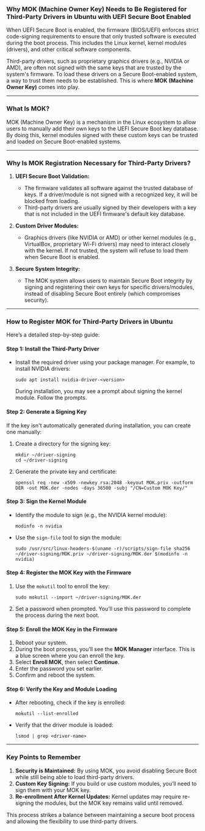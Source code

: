### Why MOK (Machine Owner Key) Needs to Be Registered for Third-Party Drivers in Ubuntu with UEFI Secure Boot Enabled

When UEFI Secure Boot is enabled, the firmware (BIOS/UEFI) enforces strict code-signing requirements to ensure that only trusted software is executed during the boot process. This includes the Linux kernel, kernel modules (drivers), and other critical software components. 

Third-party drivers, such as proprietary graphics drivers (e.g., NVIDIA or AMD), are often not signed with the same keys that are trusted by the system's firmware. To load these drivers on a Secure Boot-enabled system, a way to trust them needs to be established. This is where **MOK (Machine Owner Key)** comes into play.

---

### What Is MOK?

MOK (Machine Owner Key) is a mechanism in the Linux ecosystem to allow users to manually add their own keys to the UEFI Secure Boot key database. By doing this, kernel modules signed with these custom keys can be trusted and loaded on Secure Boot-enabled systems.

---

### Why Is MOK Registration Necessary for Third-Party Drivers?

1. **UEFI Secure Boot Validation:**
   - The firmware validates all software against the trusted database of keys. If a driver/module is not signed with a recognized key, it will be blocked from loading.
   - Third-party drivers are usually signed by their developers with a key that is not included in the UEFI firmware's default key database.

2. **Custom Driver Modules:**
   - Graphics drivers (like NVIDIA or AMD) or other kernel modules (e.g., VirtualBox, proprietary Wi-Fi drivers) may need to interact closely with the kernel. If not trusted, the system will refuse to load them when Secure Boot is enabled.

3. **Secure System Integrity:**
   - The MOK system allows users to maintain Secure Boot integrity by signing and registering their own keys for specific drivers/modules, instead of disabling Secure Boot entirely (which compromises security).

---

### How to Register MOK for Third-Party Drivers in Ubuntu

Here’s a detailed step-by-step guide:

#### Step 1: Install the Third-Party Driver
- Install the required driver using your package manager. For example, to install NVIDIA drivers:
  ```
  sudo apt install nvidia-driver-<version>
  ```
  During installation, you may see a prompt about signing the kernel module. Follow the prompts.

#### Step 2: Generate a Signing Key
If the key isn't automatically generated during installation, you can create one manually:
1. Create a directory for the signing key:
   ```
   mkdir ~/driver-signing
   cd ~/driver-signing
   ```
2. Generate the private key and certificate:
   ```
   openssl req -new -x509 -newkey rsa:2048 -keyout MOK.priv -outform DER -out MOK.der -nodes -days 36500 -subj "/CN=Custom MOK Key/"
   ```

#### Step 3: Sign the Kernel Module
- Identify the module to sign (e.g., the NVIDIA kernel module):
  ```
  modinfo -n nvidia
  ```
- Use the `sign-file` tool to sign the module:
  ```
  sudo /usr/src/linux-headers-$(uname -r)/scripts/sign-file sha256 ~/driver-signing/MOK.priv ~/driver-signing/MOK.der $(modinfo -n nvidia)
  ```

#### Step 4: Register the MOK Key with the Firmware
1. Use the `mokutil` tool to enroll the key:
   ```
   sudo mokutil --import ~/driver-signing/MOK.der
   ```
2. Set a password when prompted. You’ll use this password to complete the process during the next boot.

#### Step 5: Enroll the MOK Key in the Firmware
1. Reboot your system.
2. During the boot process, you’ll see the **MOK Manager** interface. This is a blue screen where you can enroll the key.
3. Select **Enroll MOK**, then select **Continue**.
4. Enter the password you set earlier.
5. Confirm and reboot the system.

#### Step 6: Verify the Key and Module Loading
- After rebooting, check if the key is enrolled:
  ```
  mokutil --list-enrolled
  ```
- Verify that the driver module is loaded:
  ```
  lsmod | grep <driver-name>
  ```

---

### Key Points to Remember
1. **Security is Maintained:** By using MOK, you avoid disabling Secure Boot while still being able to load third-party drivers.
2. **Custom Key Signing:** If you build or use custom modules, you’ll need to sign them with your MOK key.
3. **Re-enrollment After Kernel Updates:** Kernel updates may require re-signing the modules, but the MOK key remains valid until removed.

This process strikes a balance between maintaining a secure boot process and allowing the flexibility to use third-party drivers.
